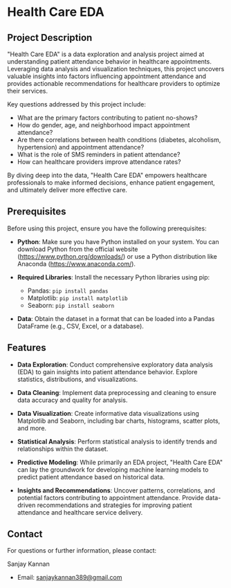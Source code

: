 # Health Care EDA

## Project Description

"Health Care EDA" is a data exploration and analysis project aimed at understanding patient attendance behavior in healthcare appointments. Leveraging data analysis and visualization techniques, this project uncovers valuable insights into factors influencing appointment attendance and provides actionable recommendations for healthcare providers to optimize their services.

Key questions addressed by this project include:

- What are the primary factors contributing to patient no-shows?
- How do gender, age, and neighborhood impact appointment attendance?
- Are there correlations between health conditions (diabetes, alcoholism, hypertension) and appointment attendance?
- What is the role of SMS reminders in patient attendance?
- How can healthcare providers improve attendance rates?

By diving deep into the data, "Health Care EDA" empowers healthcare professionals to make informed decisions, enhance patient engagement, and ultimately deliver more effective care.

## Prerequisites

Before using this project, ensure you have the following prerequisites:

- **Python**: Make sure you have Python installed on your system. You can download Python from the official website (https://www.python.org/downloads/) or use a Python distribution like Anaconda (https://www.anaconda.com/).

- **Required Libraries**: Install the necessary Python libraries using pip:
    - Pandas: `pip install pandas`
    - Matplotlib: `pip install matplotlib`
    - Seaborn: `pip install seaborn`

- **Data**: Obtain the dataset in a format that can be loaded into a Pandas DataFrame (e.g., CSV, Excel, or a database).

## Features

- **Data Exploration**: Conduct comprehensive exploratory data analysis (EDA) to gain insights into patient attendance behavior. Explore statistics, distributions, and visualizations.

- **Data Cleaning**: Implement data preprocessing and cleaning to ensure data accuracy and quality for analysis.

- **Data Visualization**: Create informative data visualizations using Matplotlib and Seaborn, including bar charts, histograms, scatter plots, and more.

- **Statistical Analysis**: Perform statistical analysis to identify trends and relationships within the dataset.

- **Predictive Modeling**: While primarily an EDA project, "Health Care EDA" can lay the groundwork for developing machine learning models to predict patient attendance based on historical data.

- **Insights and Recommendations**: Uncover patterns, correlations, and potential factors contributing to appointment attendance. Provide data-driven recommendations and strategies for improving patient attendance and healthcare service delivery.

## Contact

For questions or further information, please contact:

Sanjay Kannan
- Email: [sanjaykannan389@gmail.com](mailto:sanjaykannan389@gmail.com)
